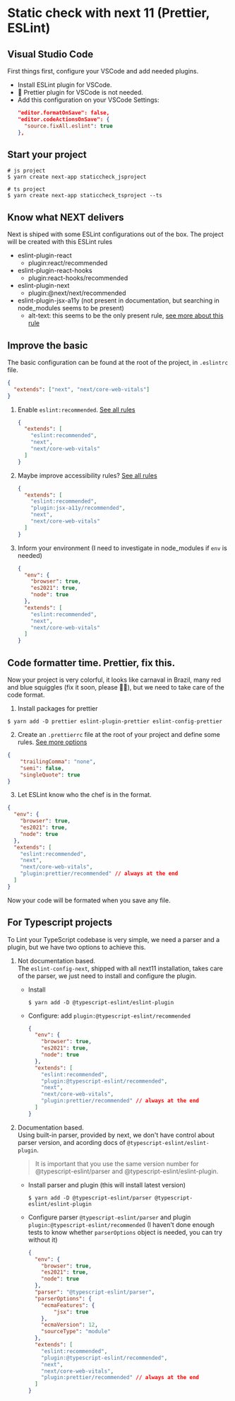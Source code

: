 # Static check with next 11 (Prettier, ESLint)

## Visual Studio Code
First things first, configure your VSCode and add needed plugins.
- Install ESLint plugin for VSCode. 
- 🚫 Prettier plugin for VSCode is not needed.
- Add this configuration on your VSCode Settings:
  ```json
  "editor.formatOnSave": false,
  "editor.codeActionsOnSave": {
    "source.fixAll.eslint": true
  },
  ```

## Start your project
```shell
# js project
$ yarn create next-app staticcheck_jsproject

# ts project
$ yarn create next-app staticcheck_tsproject --ts
```

## Know what NEXT delivers

  Next is shiped with some ESLint configurations out of the box. The project will be created with this ESLint rules
  - eslint-plugin-react
    - plugin:react/recommended
  - eslint-plugin-react-hooks
    - plugin:react-hooks/recommended
  - eslint-plugin-next
    - plugin:@next/next/recommended
  - eslint-plugin-jsx-a11y (not present in documentation, but searching in node_modules seems to be present)
    - alt-text: this seems to be the only present rule, [see more about this rule](https://github.com/jsx-eslint/eslint-plugin-jsx-a11y/blob/master/docs/rules/alt-text.md)

## Improve the basic
The basic configuration can be found at the root of the project, in `.eslintrc` file.

```json
{
  "extends": ["next", "next/core-web-vitals"]
}
```

1. Enable `eslint:recommended`. [See all rules ](https://eslint.org/docs/rules/)

    ```json
    {
      "extends": [
        "eslint:recommended",
        "next", 
        "next/core-web-vitals"
      ]
    }
    ```
2. Maybe improve accessibility rules? [See all rules](https://github.com/jsx-eslint/eslint-plugin-jsx-a11y#rule-strictness-in-different-modes)
    ```json
    {
      "extends": [
        "eslint:recommended",
        "plugin:jsx-a11y/recommended",
        "next", 
        "next/core-web-vitals"
      ]
    }
    ```
3. Inform your environment (I need to investigate in node_modules if `env` is needed)
    ```json
    {
      "env": {
        "browser": true,
        "es2021": true,
        "node": true
      },
      "extends": [
        "eslint:recommended",
        "next", 
        "next/core-web-vitals"
      ]
    }
    ```

## Code formatter time. Prettier, fix this.
Now your project is very colorful, it looks like carnaval in Brazil, many red and blue squiggles (fix it soon, please 🙏🏽), but we need to take care of the code format.

1. Install packages for prettier
```shell
$ yarn add -D prettier eslint-plugin-prettier eslint-config-prettier
```

2. Create an `.prettierrc` file at the root of your project and define some rules. [See more options](https://prettier.io/docs/en/options.html)
```json
{
	"trailingComma": "none",
	"semi": false,
	"singleQuote": true
}
```

3. Let ESLint know who the chef is in the format.
```json
{
  "env": {
    "browser": true,
    "es2021": true,
    "node": true
  },
  "extends": [
    "eslint:recommended",
    "next", 
    "next/core-web-vitals",
    "plugin:prettier/recommended" // always at the end
  ]
}
```
Now your code will be formated when you save any file.

## For Typescript projects
To Lint your TypeScript codebase is very simple, we need a parser and a plugin, but we have two options to achieve this.
1. Not documentation based.  
The `eslint-config-next`, shipped with all next11 installation, takes care of the parser, we just need to install and configure the plugin.
    - Install
      ```shell
      $ yarn add -D @typescript-eslint/eslint-plugin
      ```
    - Configure: add `plugin:@typescript-eslint/recommended`
      ```json
      {
        "env": {
          "browser": true,
          "es2021": true,
          "node": true
        },
        "extends": [
          "eslint:recommended",
          "plugin:@typescript-eslint/recommended",
          "next", 
          "next/core-web-vitals",
          "plugin:prettier/recommended" // always at the end
        ]
      }
      ```
2. Documentation based.  
Using built-in parser, provided by next, we don't have control about parser version, and acording docs of `@typescript-eslint/eslint-plugin`.
    >It is important that you use the same version number for @typescript-eslint/parser and @typescript-eslint/eslint-plugin.
    
    - Install parser and plugin (this will install latest version)
      ```shell
      $ yarn add -D @typescript-eslint/parser @typescript-eslint/eslint-plugin
      ```
    - Configure parser `@typescript-eslint/parser` and plugin `plugin:@typescript-eslint/recommended` (I haven't done enough tests to know whether `parserOptions` object is needed, you can try without it)
      ```json
      {
        "env": {
          "browser": true,
          "es2021": true,
          "node": true
        },
        "parser": "@typescript-eslint/parser",
        "parserOptions": {
          "ecmaFeatures": {
              "jsx": true
          },
          "ecmaVersion": 12,
          "sourceType": "module"
        },
        "extends": [
          "eslint:recommended",
          "plugin:@typescript-eslint/recommended",
          "next", 
          "next/core-web-vitals",
          "plugin:prettier/recommended" // always at the end
        ]
      }
      ```
